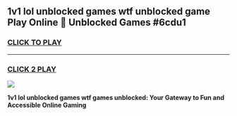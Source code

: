 
## 1v1 lol unblocked games wtf unblocked game Play Online 👋 Unblocked Games #6cdu1
<h3>
<a href="https://premium.freeplayer.one?title=1v1_lol_unblocked_games_wtf&ref=21F">CLICK TO PLAY</a></h3>
<hr>

<h3>
<a href="https://premium.freeplayer.one?title=1v1_lol_unblocked_games_wtf&ref=21F">CLICK 2 PLAY</a>
  
</h3>

<a href="https://premium.freeplayer.one?title=1v1_lol_unblocked_games_wtf&ref=21F/"><img src="https://clearcache.store/games.png"></a>


**1v1 lol unblocked games wtf games unblocked: Your Gateway to Fun and Accessible Online Gaming**
